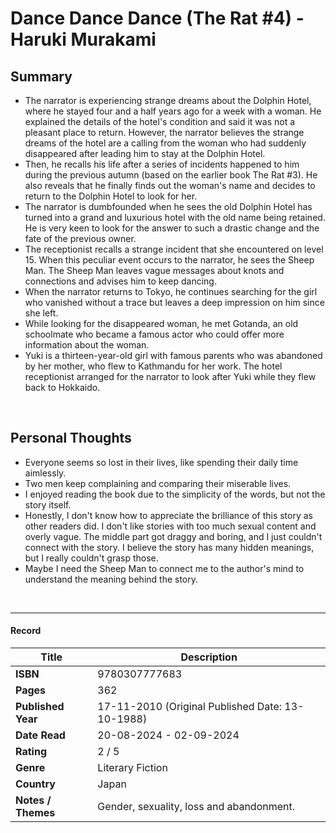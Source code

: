 # Dance Dance Dance (The Rat #4) - Haruki Murakami

## Summary
- The narrator is experiencing strange dreams about the Dolphin Hotel, where he stayed four and a half years ago for a week with a woman. He explained the details of the hotel's condition and said it was not a pleasant place to return. However, the narrator believes the strange dreams of the hotel are a calling from the woman who had suddenly disappeared after leading him to stay at the Dolphin Hotel. 
- Then, he recalls his life after a series of incidents happened to him during the previous autumn (based on the earlier book The Rat #3). He also reveals that he finally finds out the woman's name and decides to return to the Dolphin Hotel to look for her.
- The narrator is dumbfounded when he sees the old Dolphin Hotel has turned into a grand and luxurious hotel with the old name being retained. He is very keen to look for the answer to such a drastic change and the fate of the previous owner.
- The receptionist recalls a strange incident that she encountered on level 15. When this peculiar event occurs to the narrator, he sees the Sheep Man. The Sheep Man leaves vague messages about knots and connections and advises him to keep dancing.
- When the narrator returns to Tokyo, he continues searching for the girl who vanished without a trace but leaves a deep impression on him since she left.
- While looking for the disappeared woman, he met Gotanda, an old schoolmate who became a famous actor who could offer more information about the woman.
- Yuki is a thirteen-year-old girl with famous parents who was abandoned by her mother, who flew to Kathmandu for her work. The hotel receptionist arranged for the narrator to look after Yuki while they flew back to Hokkaido.
<br>

## Personal Thoughts
- Everyone seems so lost in their lives, like spending their daily time aimlessly.
- Two men keep complaining and comparing their miserable lives.
- I enjoyed reading the book due to the simplicity of the words, but not the story itself.
- Honestly, I don't know how to appreciate the brilliance of this story as other readers did. I don't like stories with too much sexual content and overly vague. The middle part got draggy and boring, and I just couldn't connect with the story. I believe the story has many hidden meanings, but I really couldn't grasp those.
- Maybe I need the Sheep Man to connect me to the author's mind to understand the meaning behind the story.
<br>

***

#### Record
| Title | Description |
| -- | -- |
| **ISBN** | 9780307777683 |
| **Pages** | 362 |
| **Published Year** | 17-11-2010 (Original Published Date: 13-10-1988) |
| **Date Read** | 20-08-2024 - 02-09-2024 |
| **Rating** | 2 / 5 |
| **Genre** | Literary Fiction |
| **Country** | Japan |
| **Notes / Themes** | Gender, sexuality, loss and abandonment. | 
